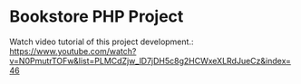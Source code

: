 # Bookstore PHP Project

Watch video tutorial of this project development.: https://www.youtube.com/watch?v=N0PmutrTOFw&list=PLMCdZjw_lD7jDH5c8g2HCWxeXLRdJueCz&index=46


